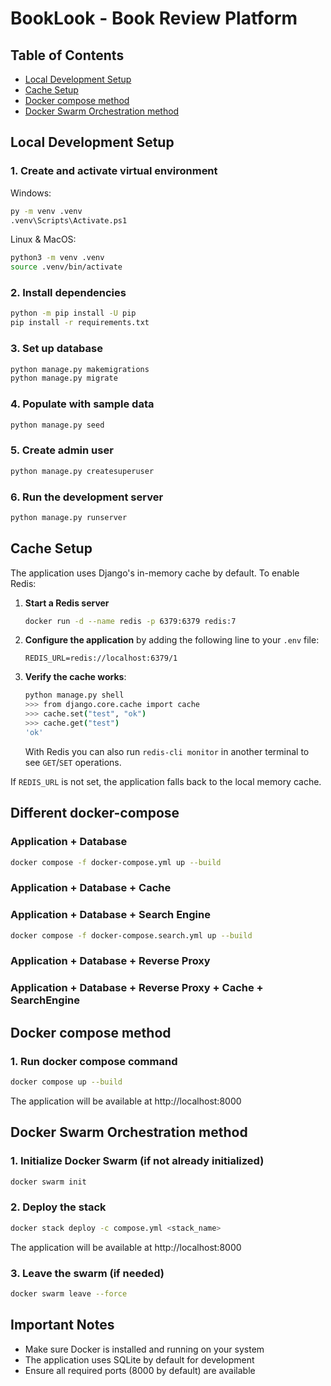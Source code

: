 # BookLook - Book Review Platform

## Table of Contents
- [Local Development Setup](#local-development-setup)
- [Cache Setup](#cache-setup)
- [Docker compose method](#docker-compose-method)
- [Docker Swarm Orchestration method](#docker-swarm-orchestration-method)

## Local Development Setup

### 1. Create and activate virtual environment

Windows:
```bash
py -m venv .venv
.venv\Scripts\Activate.ps1
```

Linux & MacOS:
```bash
python3 -m venv .venv
source .venv/bin/activate
```

### 2. Install dependencies
```bash
python -m pip install -U pip
pip install -r requirements.txt
```

### 3. Set up database
```bash
python manage.py makemigrations
python manage.py migrate
```

### 4. Populate with sample data
```bash
python manage.py seed
```

### 5. Create admin user
```bash
python manage.py createsuperuser
```

### 6. Run the development server
```bash
python manage.py runserver
```

## Cache Setup

The application uses Django's in-memory cache by default. To enable Redis:

1. **Start a Redis server**
   ```bash
   docker run -d --name redis -p 6379:6379 redis:7
   ```
2. **Configure the application** by adding the following line to your `.env` file:
   ```env
   REDIS_URL=redis://localhost:6379/1
   ```
3. **Verify the cache works**:
   ```bash
   python manage.py shell
   >>> from django.core.cache import cache
   >>> cache.set("test", "ok")
   >>> cache.get("test")
   'ok'
   ```
   With Redis you can also run `redis-cli monitor` in another terminal to see `GET`/`SET` operations.

If `REDIS_URL` is not set, the application falls back to the local memory cache.

## Different docker-compose

### Application + Database
```bash
docker compose -f docker-compose.yml up --build
```
### Application + Database + Cache

### Application + Database + Search Engine
```bash
docker compose -f docker-compose.search.yml up --build
```

### Application + Database + Reverse Proxy

### Application + Database + Reverse Proxy + Cache + SearchEngine



## Docker compose method

### 1. Run docker compose command
```bash
docker compose up --build
```

The application will be available at http://localhost:8000

## Docker Swarm Orchestration method

### 1. Initialize Docker Swarm (if not already initialized)
```bash
docker swarm init
```

### 2. Deploy the stack
```bash
docker stack deploy -c compose.yml <stack_name>
```

The application will be available at http://localhost:8000

### 3. Leave the swarm (if needed)
```bash
docker swarm leave --force
```

## Important Notes
- Make sure Docker is installed and running on your system
- The application uses SQLite by default for development
- Ensure all required ports (8000 by default) are available